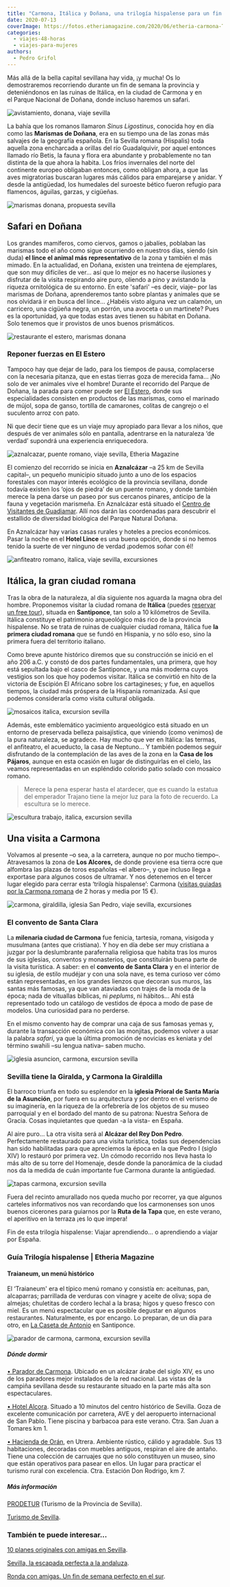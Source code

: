 ```yaml
---
title: "Carmona, Itálica y Doñana, una trilogía hispalense para un fin de semana"
date: 2020-07-13
coverImage: https://fotos.etheriamagazine.com/2020/06/etheria-carmona-Torre-de-la-Iglesia-de-San-Pedro-y-La-Giraldilla.jpg
categories: 
  - viajes-48-horas
  - viajes-para-mujeres
authors: 
  - Pedro Grifol
---
```


Más allá de la bella capital sevillana hay vida, ¡y mucha! Os lo demostraremos recorriendo durante un fin de semana la provincia y deteniéndonos en las ruinas de Itálica, en la ciudad de Carmona y en el Parque Nacional de Doñana, donde incluso haremos un safari.

![avistamiento, donana, viaje sevilla](https://fotos.etheriamagazine.com/2020/06/etheria-Avistamiento-de-aves-Donana.jpg "Avistamiento de aves en la Doñana sevillana. © P. Grifol")

La bahía que los romanos llamaron _Sinus Ligostinus_, conocida hoy en día como las 
**Marismas de Doñana**, era en su tiempo una de las zonas más salvajes de la geografía 
española. En la Sevilla romana (Hispalis) toda aquella zona encharcada a orillas del río 
Guadalquivir, por aquel entonces llamado río Betis, la fauna y flora era abundante y 
probablemente no tan distinta de la que ahora la habita. Los fríos invernales del norte 
del continente europeo obligaban entonces, como obligan ahora, a que las aves 
migratorias buscaran lugares más cálidos para emparejarse y anidar. Y desde la 
antigüedad, los humedales del suroeste bético fueron refugio para flamencos, águilas, 
garzas, y cigüeñas. 

![marismas donana, propuesta sevilla](https://fotos.etheriamagazine.com/2020/06/etheria-Marismas-de-Donana.jpg "Marismas de Doñana. © P.Grifol")

## Safari en Doñana

Los grandes mamíferos, como ciervos, gamos o jabalíes, poblaban las marismas todo el año 
como sigue ocurriendo en nuestros días, siendo (sin duda) **el lince el animal más 
representativo** de la zona y también el más mimado. En la actualidad, en Doñana, 
existen una treintena de ejemplares, que son muy difíciles de ver... así que lo mejor es 
no hacerse ilusiones y disfrutar de la visita respirando aire puro, oliendo a pino y 
avistando la riqueza ornitológica de su entorno. En este 'safari' –es decir, viaje– por 
las marismas de Doñana, aprenderemos tanto sobre plantas y animales que se nos olvidará 
ir en busca del lince… ¿Habéis visto alguna vez un calamón, un carricero, una cigüeña 
negra, un porrón, una avoceta o un martinete? Pues es la oportunidad, ya que todas estas 
aves tienen su hábitat en Doñana. Solo tenemos que ir provistos de unos buenos 
prismáticos. 

![restaurante el estero, marismas donana](https://fotos.etheriamagazine.com/2020/06/etheria-Colitas-de-cangrejo-el-estero.jpg "Coletas de cangrejo del restaurante El Estero. © Pedro Grifol")

### Reponer fuerzas en El Estero

Tampoco hay que dejar de lado, para los tiempos de pausa, complacerse con la necesaria 
pitanza, que en estas tierras goza de merecida fama… ¡No solo de ver animales vive el 
hombre! Durante el recorrido del Parque de Doñana, la parada para comer puede ser [El 
Estero](https://esterorestaurante.com), donde sus especialidades consisten en productos 
de las marismas, como el marinado de mújol, sopa de ganso, tortilla de camarones, 
colitas de cangrejo o el suculento arroz con pato. 

Ni que decir tiene que es un viaje muy apropiado para llevar a los niños, que después de 
ver animales sólo en pantalla, adentrarse en la naturaleza ‘de verdad’ supondrá una 
experiencia enriquecedora. 

![aznalcazar, puente romano, viaje sevilla, Etheria Magazine](https://fotos.etheriamagazine.com/2020/06/etheria-Puente-romano-de-Aznalcazar.jpg "Puente romano de Aznalcázar. © P. Grifol")

El comienzo del recorrido se inicia en **Aznalcázar** –a 25 km de Sevilla capital–, un 
pequeño municipio situado junto a uno de los espacios forestales con mayor interés 
ecológico de la provincia sevillana, donde todavía existen los ‘ojos de piedra’ de un 
puente romano, y donde también merece la pena darse un paseo por sus cercanos pinares, 
anticipo de la fauna y vegetación marismeña. En Aznalcázar está situado el [Centro de 
Visitantes de Guadiamar](http://cvguadiamar@reservatuvisita.es). Allí nos darán las 
coordenadas para descubrir el estallido de diversidad biológica del Parque Natural 
Doñana. 

En Aznalcázar hay varias casas rurales y hoteles a precios económicos. Pasar la noche en 
el **Hotel Lince** es una buena opción, donde si no hemos tenido la suerte de ver 
ninguno de verdad ¡podemos soñar con él! 

![anfiteatro romano, italica, viaje sevilla, excursiones](https://fotos.etheriamagazine.com/2020/06/etheria-italica-anfiteatro-romano.jpg "Anfiteatro romano de Itálica. © P. Grifol")

## Itálica, la gran ciudad romana

Tras la obra de la naturaleza, al día siguiente nos aguarda la magna obra del hombre. 
Proponemos visitar la ciudad romana de **Itálica** (puedes [reservar un free 
tour](https://www.civitatis.com/es/sevilla/free-tour-italica/?aid=10211)), situada en 
**Santiponce**, tan solo a 10 kilómetros de Sevilla. Itálica constituye el patrimonio 
arqueológico más rico de la provincia hispalense. No se trata de ruinas de cualquier 
ciudad romana, Itálica fue **la primera ciudad romana** que se fundó en Hispania, y no 
sólo eso, sino la primera fuera del territorio italiano. 

Como breve apunte histórico diremos que su construcción se inició en el año 206 a.C. y 
constó de dos partes fundamentales, una primera, que hoy está sepultada bajo el casco de 
Santiponce, y una más moderna cuyos vestigios son los que hoy podemos visitar. Itálica 
se convirtió en hito de la victoria de Escipión El Africano sobre los cartagineses; y 
fue, en aquellos tiempos, la ciudad más próspera de la Hispania romanizada. Así que 
podemos considerarla como visita cultural obligada. 

![mosaicos italica, excursion sevilla](https://fotos.etheriamagazine.com/2020/06/etheria-mosaicos-romanos-italica.jpg "Mosaicos romanos de Itálica. © P. Grifol")

Además, este emblemático yacimiento arqueológico está situado en un entorno de 
preservada belleza paisajística, que viniendo (como venimos) de la pura naturaleza, se 
agradece. Hay mucho que ver en Itálica: las termas, el anfiteatro, el acueducto, la casa 
de Neptuno… Y también podemos seguir disfrutando de la contemplación de las aves de la 
zona en la **Casa de los Pájaros**, aunque en esta ocasión en lugar de distinguirlas en 
el cielo, las veamos representadas en un espléndido colorido patio solado con mosaico 
romano. 

> Merece la pena esperar hasta el atardecer, que es cuando la estatua del emperador 
> Trajano tiene la mejor luz para la foto de recuerdo. La escultura se lo merece. 

![escultura trabajo, italica, excursion sevilla](https://fotos.etheriamagazine.com/2020/06/etheria-Estatua-Trajano-italica.jpg "Escultura de Trajano, en Itálica. © P. Grifol")

## Una visita a Carmona

Volvamos al presente –o sea, a la carretera, aunque no por mucho tiempo–. Atravesamos la 
zona de **Los Alcores,** de donde proviene esa tierra ocre que alfombra las plazas de 
toros españolas –el albero–, y que incluso llega a exportase para algunos cosos de 
ultramar. Y nos detenemos en el tercer lugar elegido para cerrar esta ‘trilogía 
hispalense’: Carmona ([visitas guiadas por la Carmona 
romana](https://www.civitatis.com/es/carmona/tour-carmona-romana/?aid=10211) de 2 horas 
y media por 15 €). 

![carmona, giraldilla, iglesia San Pedro, viaje sevilla, excursiones](https://fotos.etheriamagazine.com/2020/06/etheria-carmona-Torre-de-la-Iglesia-de-San-Pedro-y-La-Giraldilla.jpg "Torre de la iglesia de San Pedro y La Giraldilla, en Carmona. © P. Grifol")

### El convento de Santa Clara

La **milenaria ciudad de Carmona** fue fenicia, tartesia, romana, visigoda y musulmana 
(antes que cristiana). Y hoy en día debe ser muy cristiana a juzgar por la deslumbrante 
parafernalia religiosa que habita tras los muros de sus iglesias, conventos y 
monasterios, que constituirán buena parte de la visita turística. A saber: en el 
**convento de Santa Clara** y en el interior de su iglesia, de estilo mudéjar y con una 
sola nave, es tema curioso ver cómo están representadas, en los grandes lienzos que 
decoran sus muros, las santas más famosas, ya que van ataviadas con trajes de la moda de 
la época; nada de vituallas bíblicas, ni _peplums_, ni hábitos... Ahí está representado 
todo un catálogo de vestidos de época a modo de pase de modelos. Una curiosidad para no 
perderse. 

En el mismo convento hay de comprar una caja de sus famosas yemas y, durante la 
transacción económica con las monjitas, podemos volver a usar la palabra _safari_, ya 
que la última promoción de novicias es keniata y del término swahili –su lengua nativa– 
saben mucho. 

![iglesia asuncion, carmona, excursion sevilla](https://fotos.etheriamagazine.com/2020/06/etheria-carmona-iglesia-asuncion.jpg "Iglesia Prioral Santa María de la Asunción. © P. Grifol")

### Sevilla tiene la Giralda, y Carmona la Giraldilla

El barroco triunfa en todo su esplendor en la **iglesia Prioral de Santa María de la 
Asunción**, por fuera en su arquitectura y por dentro en el verismo de su imaginería, en 
la riqueza de la orfebrería de los objetos de su museo parroquial y en el bordado del 
manto de su patrona: Nuestra Señora de Gracia. Cosas inquietantes que quedan -a la 
vista- en España. 

Al aire puro… La otra visita será al **Alcázar del Rey Don Pedro**. Perfectamente 
restaurado para una visita turística, todas sus dependencias han sido habilitadas para 
que apreciemos la época en la que Pedro I (siglo XIV) lo restauró por primera vez. Un 
cómodo recorrido nos lleva hasta lo más alto de su torre del Homenaje, desde donde la 
panorámica de la ciudad nos da la medida de cuán importante fue Carmona durante la 
antigüedad. 

![tapas carmona, excursion sevilla](https://fotos.etheriamagazine.com/2020/06/etheria-carmona-tapas.jpg "No te pierdas el tapeo en Carmona. © P. Grifol")

Fuera del recinto amurallado nos queda mucho por recorrer, ya que algunos carteles 
informativos nos van recordando que los carmonenses son unos buenos cicerones para 
guiarnos por la **Ruta de la Tapa** que, en este verano, el aperitivo en la terraza ¡es 
lo que impera! 

Fin de esta trilogía hispalense: Viajar aprendiendo… o aprendiendo a viajar por España. 

### Guía Trilogía hispalense | Etheria Magazine

#### Traianeum, un menú histórico

El ‘Traianeum' era el típico menú romano y consistía en: aceitunas, pan, alcaparras; 
parrillada de verduras con vinagre y aceite de oliva; sopa de almejas; chuletitas de 
cordero lechal a la brasa; higos y queso fresco con miel. Es un menú espectacular que es 
posible degustar en algunos restaurantes. Naturalmente, es por encargo. Lo preparan, de 
un día para otro, en [La Caseta de Antonio](http://www.lacasetadeantonio.com) en 
Santiponce. 

![parador de carmona, carmona, excursion sevilla](https://fotos.etheriamagazine.com/2020/06/etheria-Parador-de-Carmona.jpg "Parador de Carmona. © P. Grifol")

##### Dónde dormir

[• Parador de Carmona](http://www.paradores.es). Ubicado en un alcázar árabe del siglo 
XIV, es uno de los paradores mejor instalados de la red nacional. Las vistas de la 
campiña sevillana desde su restaurante situado en la parte más alta son espectaculares. 

[• Hotel Alcora](http://www.trhhoteles.com). Situado a 10 minutos del centro histórico 
de Sevilla. Goza de excelente comunicación por carretera, AVE y del aeropuerto 
internacional de San Pablo. Tiene piscina y barbacoa para este verano. Ctra. San Juan a 
Tomares km 1. 

[• Hacienda de Orán](http://www.haciendadeoran.com), en Utrera. Ambiente rústico, cálido 
y agradable. Sus 13 habitaciones, decoradas con muebles antiguos, respiran el aire de 
antaño. Tiene una colección de carruajes que no sólo constituyen un museo, sino que 
están operativos para pasear en ellos. Un lugar para practicar el turismo rural con 
excelencia. Ctra. Estación Don Rodrigo, km 7. 

##### Más información

[PRODETUR](http://www.prodetur.es) (Turismo de la Provincia de Sevilla). 

[Turismo de Sevilla](http://www.turismosevilla.org). 

### También te puede interesar...

[10 planes originales con amigas en 
Sevilla](https://etheriamagazine.com/2020/09/28/10-mejores-planes-en-sevilla-con-amigas-o-pareja/). 

[Sevilla, la escapada perfecta a la 
andaluza](https://etheriamagazine.com/2019/02/04/viajar-con-amigas-sevilla/). 

[Ronda con amigas. Un fin de semana perfecto en el 
sur](https://etheriamagazine.com/2021/11/23/planes-en-ronda-con-amigas/).
